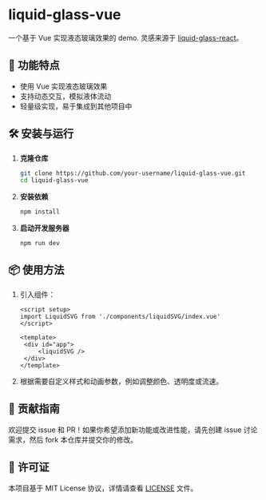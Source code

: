 # liquid-glass-vue

一个基于 Vue 实现液态玻璃效果的 demo. 灵感来源于 [liquid-glass-react](https://github.com/rdev/liquid-glass-react)。

## 🌟 功能特点

- 使用 Vue 实现液态玻璃效果
- 支持动态交互，模拟液体流动
- 轻量级实现，易于集成到其他项目中

## 🛠 安装与运行

1. **克隆仓库**

   ```bash
   git clone https://github.com/your-username/liquid-glass-vue.git
   cd liquid-glass-vue
   ```

2. **安装依赖**

   ```bash
   npm install
   ```

3. **启动开发服务器**

   ```bash
   npm run dev
   ```

## 📦 使用方法

1. 引入组件：

   ```vue
   <script setup>
   import LiquidSVG from './components/liquidSVG/index.vue'
   </script>

   <template>
   	<div id="app">
   		<liquidSVG />
   	</div>
   </template>
   ```

2. 根据需要自定义样式和动画参数，例如调整颜色、透明度或流速。

## 🤝 贡献指南

欢迎提交 issue 和 PR！如果你希望添加新功能或改进性能，请先创建 issue 讨论需求，然后 fork 本仓库并提交你的修改。

## 📄 许可证

本项目基于 MIT License 协议，详情请查看 [LICENSE](./LICENSE) 文件。
